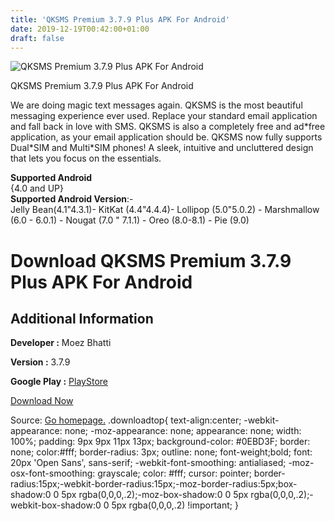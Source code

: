 ```yaml
---
title: 'QKSMS Premium 3.7.9 Plus APK For Android'
date: 2019-12-19T00:42:00+01:00
draft: false
---
```


![QKSMS Premium 3.7.9 Plus APK For Android](https://i0.wp.com/apkhome.net/wp-content/uploads/2019/11/QKSMS-Premium-3.7.9-Plus.png "QKSMS Premium 3.7.9 Plus APK For Android")

  

QKSMS Premium 3.7.9 Plus APK For Android

We are doing magic text messages again. QKSMS is the most beautiful messaging experience ever used. Replace your standard email application and fall back in love with SMS. QKSMS is also a completely free and ad\*free application, as your email application should be. QKSMS now fully supports Dual\*SIM and Multi\*SIM phones! A sleek, intuitive and uncluttered design that lets you focus on the essentials.

**Supported Android**  
{4.0 and UP}  
**Supported Android Version**:-  
Jelly Bean(4.1"4.3.1)- KitKat (4.4"4.4.4)- Lollipop (5.0"5.0.2) - Marshmallow (6.0 - 6.0.1) - Nougat (7.0 " 7.1.1) - Oreo (8.0-8.1) - Pie (9.0)

Download QKSMS Premium 3.7.9 Plus APK For Android
=================================================

Additional Information
----------------------

**Developer :** Moez Bhatti

**Version :** 3.7.9

**Google Play :** [PlayStore](https://play.google.com/store/apps/details?id=com.moez.QKSMS)

  

[Download Now](https://store4app.co/post/qksms-premium-3-7-9-plus-apk-for-android_1574501819)

  
Source: [Go homepage.](https://store4app.co/post/qksms-premium-3-7-9-plus-apk-for-android_1574501819) .downloadtop{ text-align:center; -webkit-appearance: none; -moz-appearance: none; appearance: none; width: 100%; padding: 9px 9px 11px 13px; background-color: #0EBD3F; border: none; color:#fff; border-radius: 3px; outline: none; font-weight;bold; font: 20px 'Open Sans', sans-serif; -webkit-font-smoothing: antialiased; -moz-osx-font-smoothing: grayscale; color: #fff; cursor: pointer; border-radius:15px;-webkit-border-radius:15px;-moz-border-radius:5px;box-shadow:0 0 5px rgba(0,0,0,.2);-moz-box-shadow:0 0 5px rgba(0,0,0,.2);-webkit-box-shadow:0 0 5px rgba(0,0,0,.2) !important; }
